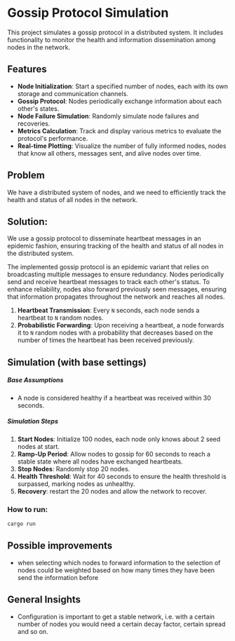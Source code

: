 # Gossip Protocol Simulation

This project simulates a gossip protocol in a distributed system. It includes functionality to monitor the health and information dissemination among nodes in the network.

## Features

- **Node Initialization**: Start a specified number of nodes, each with its own storage and communication channels.
- **Gossip Protocol**: Nodes periodically exchange information about each other's states.
- **Node Failure Simulation**: Randomly simulate node failures and recoveries.
- **Metrics Calculation**: Track and display various metrics to evaluate the protocol's performance.
- **Real-time Plotting**: Visualize the number of fully informed nodes, nodes that know all others, messages sent, and alive nodes over time.

## Problem

We have a distributed system of nodes, and we need to efficiently track the health and status of all nodes in the network.

## Solution:

We use a gossip protocol to disseminate heartbeat messages in an epidemic fashion, ensuring tracking of the health and status of all nodes in the distributed system.

The implemented gossip protocol is an epidemic variant that relies on broadcasting multiple messages to ensure redundancy. Nodes periodically send and receive heartbeat messages to track each other's status. To enhance reliability, nodes also forward previously seen messages, ensuring that information propagates throughout the network and reaches all nodes.

1. **Heartbeat Transmission**: Every `N` seconds, each node sends a heartbeat to `N` random nodes.
2. **Probabilistic Forwarding**: Upon receiving a heartbeat, a node forwards it to `N` random nodes with a probability that decreases based on the number of times the heartbeat has been received previously.

## Simulation (with base settings)

##### Base Assumptions

- A node is considered healthy if a heartbeat was received within 30 seconds.

##### Simulation Steps

1. **Start Nodes**: Initialize 100 nodes, each node only knows about 2 seed nodes at start.
2. **Ramp-Up Period**: Allow nodes to gossip for 60 seconds to reach a stable state where all nodes have exchanged heartbeats.
3. **Stop Nodes**: Randomly stop 20 nodes.
4. **Health Threshold**: Wait for 40 seconds to ensure the health threshold is surpassed, marking nodes as unhealthy.
5. **Recovery**: restart the 20 nodes and allow the network to recover.

### How to run:

```sh
cargo run
```

## Possible improvements

- when selecting which nodes to forward information to the selection of nodes could be weighted based on how many times they have been send the information before

## General Insights

- Configuration is important to get a stable network, i.e. with a certain number of nodes you would need a certain decay factor, certain spread and so on.
